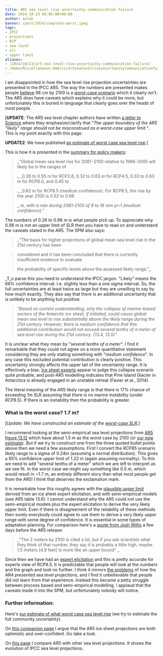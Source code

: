 ```yaml
---
title: AR5 sea level rise uncertainty communication failure
date: 2014-10-23 05:05:00+00:00
author: aslak
banner: /post/2014/complete-worst.jpeg
tags:
- IPCC
- projections
- RCP
- sea level
- slr
- upper limit
aliases:
- /2014/10/23/ar5-sea-level-rise-uncertainty-communication-failure/
- /Home/Miscellaneous-Debris/ar5sealevelriseuncertaintycommunicationfailure
---
```


I am disappointed in how the sea level rise projection uncertainties are presented in the IPCC AR5. The way the numbers are presented makes people [believe](http://www.theguardian.com/environment/2013/sep/26/maldives-democracy-climate-change-ipcc) 98 cm by 2100 is a [worst-case scenario](http://au.news.yahoo.com/technology/a/19142224/ipcc-climate-change-report-human-role-in-global-warming-now-even-clearer/) which it clearly isn't. The AR5 does have caveats which explains why it could be more, but unfortunately this is buried in language that clearly goes over the heads of most people.

<!--more-->


[**UPDATE**: The AR5 sea level chapter authors have written [a letter to Science](http://www.sciencemag.org/content/342/6165/1445.1.full) where they emphasize/clarify that "_The upper boundary of the AR5 “likely” range should not be misconstrued as a worst-case upper limit._". This is my point exactly with this page.

**UPDATE2**: We have published [an estimate of worst case sea level rise](/Home/PDFs/Announcements/upperlimitforsealevelprojectionsby2100).]

This is how it is presented in the [summary for policy makers](http://www.ipcc.ch/report/ar5/wg1):

> _"Global mean sea level rise for 2081−2100 relative to 1986–2005 will likely be in the ranges of

>_ _0.26 to 0.55 m for RCP2.6, 0.32 to 0.63 m for RCP4.5, 0.33 to 0.63 m for RCP6.0, and 0.45 to

>_ _0.82 m for RCP8.5 (medium confidence). For RCP8.5, the rise by the year 2100 is 0.52 to 0.98

>_ _m, with a rate during 2081–2100 of 8 to 16 mm yr–1 (medium confidence)."_

The numbers of 0.26 to 0.98 m is what people pick up. To appreciate why 0.98 m is not an upper limit of SLR then you have to read on and understand the caveats stated in the AR5. The SPM also says:

> _"The basis for higher projections of global mean sea level rise in the 21st century has been

> considered and it has been concluded that there is currently insufficient evidence to evaluate

> the probability of specific levels above the assessed likely range."_


_T_o parse this you need to understand the IPCC jargon. "Likely" means the 66% confidence interval. I.e. slightly less than a one sigma interval. So, the full uncertainties are at least twice as large but they are unwilling to say by how much exactly. They also say that there is an additional uncertainty that is unlikely to be anything but positive:

> _"Based on current understanding, only the collapse of marine-based sectors of the Antarctic ice sheet, if initiated, could cause global mean sea level to rise substantially above the likely range during the 21st century. However, there is medium confidence that this additional contribution would not exceed several tenths of a meter of sea level rise during the 21st century. {13.4, 13.5}"_

It is unclear what they mean by "_several tenths of a meter_". I find it remarkable that they could not agree on a more quantitative statement considering they are only stating something with "_medium confidence_". In any case this excluded potential contribution is clearly positive. This uncertainty strongly affects the upper tail of the uncertainty range. It is effectively a bias. [Ice sheet experts](/Home/Miscellaneous-Debris/optimisticicesheetprojectionsinar5) appear to judge this collapse scenario quite probable, and post-AR5 modelling indicates that Pine Island Glacier in Antarctica is already engaged in an unstable retreat (Favier et al., 2014).

The literal meaning of the AR5 likely range is that there is 17% chance of exceeding 1m SLR assuming that there is no marine instability (under RCP8.5). If there is an instability then the probability is greater.

### What is the worst case? 1.7 m?

[_Update: We have constructed an estimate of the [worst-case SLR](/Home/PDFs/Announcements/upperlimitforsealevelprojectionsby2100)._]

I recommend looking at the semi-empirical sea level projections from [AR5 figure 13.12](http://www.climatechange2013.org/report/review-drafts/) which have about 1.5 m as the worst case by 2100 (or [our new estimate](/Home/PDFs/Announcements/upperlimitforsealevelprojectionsby2100)). But if we try to construct one from the three quoted bullet points above then we need a few assumptions. First I convert the RCP85 scenario likely range to a sigma of 0.24m (assuming a normal distribution). This gives a 95% confidence upper limit of 1.22 m (again assuming normality). To this we need to add "several tenths of a meter" which we are left to interpret as we see fit. In the worst case we might say something like 0.5 m, which would result in ~1.7 m, an entirely different story than what most people get from the AR5! I think that deserves the exclamation mark.

It is remarkable how this roughly agrees with the [plausible upper limit](/Home/Miscellaneous-Debris/icesheetcontributionsfrombamberaspinall) derived from an ice sheet expert elicitation, and with semi-empirical models (see AR5 table 13.6). I cannot understand why the AR5 could not use the semi-empirical models plus the expert elicitation to derive the very likely upper limit. Even if there is disagreement of the reliability of these methods then surely everybody could agree to use them to derive a very likely upper range with some degree of confidence. It is essential in some types of adaptation planning. For comparison here's a [quote from Josh Willis](http://www.livescience.com/39891-sea-level-rise-ipcc-report.html) a few days before the AR5 release:

> _"The 2 meters by 2100 is cited a lot, but if you ask scientists what they think of that number, they say it is probably a little high, maybe 1.5 meters [4.9 feet] is more like an upper bound" _

Since then we have had an [expert elicitation](/Home/Miscellaneous-Debris/comparisonofsealevelprojections) and this is pretty accurate for experts view of RCP8.5. It is predictable that people will look at the numbers and the graph and look no further. I think it mirrors [the problems](http://www.scientificamerican.com/article.cfm?id=what-big-questions-remain-about-sea-level-rise) of how the AR4 presented sea level projections, and I find it unbelievable that people did not learn from that experience. Instead this became a petty struggle between process based and semi-empirical modelling. I applaud that the caveats made it into the SPM, but unfortunately nobody will notice.

### Further information:

Here's [our estimate of what worst case sea level rise](/Home/PDFs/Announcements/upperlimitforsealevelprojectionsby2100) (we try to estimate the full community uncertainty).

On [this companion page](/Home/Miscellaneous-Debris/optimisticicesheetprojectionsinar5) I argue that the AR5 ice sheet projections are both optimistic and over-confident. Go take a look.

On [this page](/Home/Miscellaneous-Debris/comparisonofsealevelprojections) I compare AR5 with other sea level projections. It shows the evolution of IPCC sea level projections.